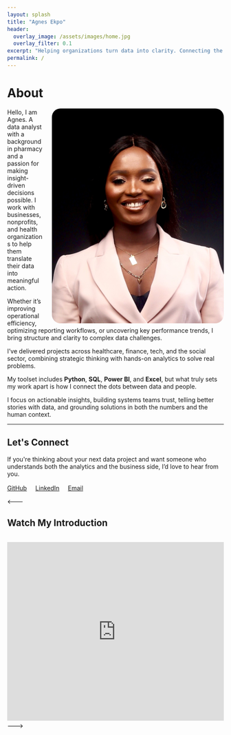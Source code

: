 ```yaml
---
layout: splash
title: "Agnes Ekpo"
header:
  overlay_image: /assets/images/home.jpg
  overlay_filter: 0.1
excerpt: "Helping organizations turn data into clarity. Connecting the dots between data and impact."
permalink: /
---
```


# About

<img src="/assets/images/about.jpg" alt="Agnes Ekpo" style="float: right; width: 400px; border-radius: 20px; margin-left: 20px;">

Hello, I am Agnes. A data analyst with a background in pharmacy and a passion for making insight-driven decisions possible. I work with businesses, nonprofits, and health organizations to help them translate their data into meaningful action.

Whether it’s improving operational efficiency, optimizing reporting workflows, or uncovering key performance trends, I bring structure and clarity to complex data challenges.

I’ve delivered projects across healthcare, finance, tech, and the social sector, combining strategic thinking with hands-on analytics to solve real problems.  

My toolset includes **Python**, **SQL**, **Power BI**, and **Excel**, but what truly sets my work apart is how I connect the dots between data and people.

I focus on actionable insights, building systems teams trust, telling better stories with data, and grounding solutions in both the numbers and the human context.

---

## Let's Connect

If you're thinking about your next data project and want someone who understands both the analytics and the business side, I’d love to hear from you.

<div style="margin-top: 1rem;">
<a href="https://github.com/TheAEkpo" target="_blank" style="margin-right: 1rem;">GitHub</a>
<a href="https://linkedin.com/in/agnesekpo" target="_blank" style="margin-right: 1rem;">LinkedIn</a>
<a href="mailto:a.ekpo@outlook.com" target="_blank">Email</a>
</div>

<---

## Watch My Introduction

<div style="margin-top: 2rem;">
<iframe width="100%" height="415" src="https://www.youtube.com/embed/YOUR_YOUTUBE_VIDEO_ID" frameborder="0" allowfullscreen></iframe>
</div>
--->
